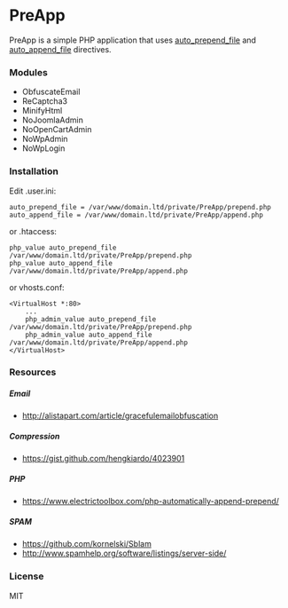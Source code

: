 # PreApp

PreApp is a simple PHP application that uses [auto_prepend_file](http://php.net/manual/it/ini.core.php#ini.auto-prepend-file) and [auto_append_file](http://php.net/manual/it/ini.core.php#ini.auto-append-file) directives.

### Modules

- ObfuscateEmail
- ReCaptcha3
- MinifyHtml
- NoJoomlaAdmin
- NoOpenCartAdmin
- NoWpAdmin
- NoWpLogin

### Installation

Edit .user.ini:

```
auto_prepend_file = /var/www/domain.ltd/private/PreApp/prepend.php
auto_append_file = /var/www/domain.ltd/private/PreApp/append.php
```

or .htaccess:

```
php_value auto_prepend_file /var/www/domain.ltd/private/PreApp/prepend.php
php_value auto_append_file /var/www/domain.ltd/private/PreApp/append.php
```

or vhosts.conf:

```
<VirtualHost *:80>
	...
	php_admin_value auto_prepend_file /var/www/domain.ltd/private/PreApp/prepend.php
	php_admin_value auto_append_file /var/www/domain.ltd/private/PreApp/append.php
</VirtualHost>
```

### Resources

##### Email

- http://alistapart.com/article/gracefulemailobfuscation

##### Compression

- https://gist.github.com/hengkiardo/4023901

##### PHP

- https://www.electrictoolbox.com/php-automatically-append-prepend/

##### SPAM

- https://github.com/kornelski/Sblam
- http://www.spamhelp.org/software/listings/server-side/

### License

MIT
